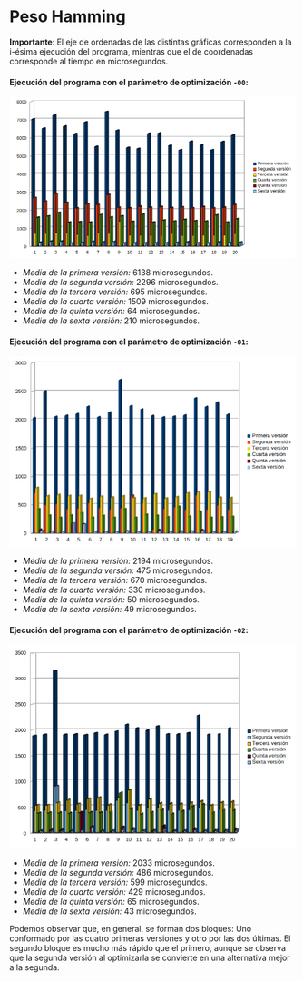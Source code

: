 # Peso Hamming

**Importante**: El eje de ordenadas de las distintas gráficas corresponden a la i-ésima ejecución del programa, mientras que el de coordenadas corresponde al tiempo en microsegundos.

#### Ejecución del programa con el parámetro de optimización `-O0`:

![o0](media/pcount_o0.png)

 - *Media de la primera versión:* 6138 microsegundos.
 - *Media de la segunda versión:* 2296 microsegundos.
 - *Media de la tercera versión:* 695 microsegundos.
 - *Media de la cuarta versión:* 1509 microsegundos.
 - *Media de la quinta versión:* 64 microsegundos.
 - *Media de la sexta versión:* 210 microsegundos.

#### Ejecución del programa con el parámetro de optimización `-O1`:

![o0](media/pcount_o1.png)

 - *Media de la primera versión:* 2194 microsegundos.
 - *Media de la segunda versión:* 475 microsegundos.
 - *Media de la tercera versión:* 670 microsegundos.
 - *Media de la cuarta versión:* 330 microsegundos.
 - *Media de la quinta versión:* 50 microsegundos.
 - *Media de la sexta versión:* 49 microsegundos.

#### Ejecución del programa con el parámetro de optimización `-O2`:

![o0](media/pcount_o2.png)

 - *Media de la primera versión:* 2033 microsegundos.
 - *Media de la segunda versión:* 486 microsegundos.
 - *Media de la tercera versión:* 599 microsegundos.
 - *Media de la cuarta versión:* 429 microsegundos.
 - *Media de la quinta versión:* 65 microsegundos.
 - *Media de la sexta versión:* 43 microsegundos.

Podemos observar que, en general, se forman dos bloques: Uno conformado por las cuatro primeras versiones y otro por las dos últimas. El segundo bloque es mucho más rápido que el primero, aunque se observa que la segunda versión al optimizarla se convierte en una alternativa mejor a la segunda.